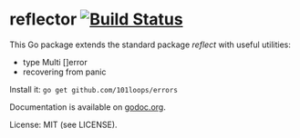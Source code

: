 reflector [![Build Status](https://secure.travis-ci.org/101loops/reflector.png)](https://travis-ci.org/stephanos/reflector)
=========

This Go package extends the standard package *reflect* with useful utilities:
- type Multi []error
- recovering from panic

Install it: `go get github.com/101loops/errors`

Documentation is available on [godoc.org](http://godoc.org/github.com/101loops/errors).

License: MIT (see LICENSE).